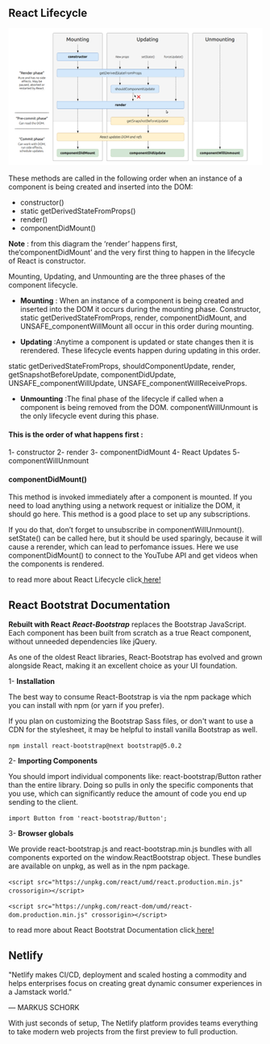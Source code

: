 ## React Lifecycle


![](diagram.png)


These methods are called in the following order when an instance of a component is being created and inserted into the DOM:

- constructor()
- static getDerivedStateFromProps()
- render()
- componentDidMount()

**Note** : from this diagram the ‘render’ happens first, the‘componentDidMount’ and the very first thing to happen in the lifecycle of React is constructor.

Mounting, Updating, and Unmounting are the three phases of the component lifecycle.

- **Mounting** : When an instance of a component is being created and inserted into the DOM it occurs during the mounting phase. Constructor, static getDerivedStateFromProps, render, componentDidMount, and UNSAFE_componentWillMount all occur in this order during mounting.

- **Updating** :Anytime a component is updated or state changes then it is rerendered. These lifecycle events happen during updating in this order.

static getDerivedStateFromProps, shouldComponentUpdate, render,
getSnapshotBeforeUpdate, componentDidUpdate, UNSAFE_componentWillUpdate, UNSAFE_componentWillReceiveProps.

- **Unmounting** :The final phase of the lifecycle if called when a component is being removed from the DOM. componentWillUnmount is the only lifecycle event during this phase.

#### This is the order of what happens first : 

1- constructor
2- render
3- componentDidMount
4- React Updates
5- componentWillUnmount

#### componentDidMount()

This method is invoked immediately after a component is mounted. If you need to load anything using a network request or initialize the DOM, it should go here. This method is a good place to set up any subscriptions.

 If you do that, don’t forget to unsubscribe in componentWillUnmount().
setState() can be called here, but it should be used sparingly, because it will cause a rerender, which can lead to perfomance issues.
Here we use componentDidMount() to connect to the YouTube API and get videos when the components is rendered.

to read more about  React Lifecycle click[ here!]()

## React Bootstrat Documentation

**Rebuilt with React**
***React-Bootstrap*** replaces the Bootstrap JavaScript. Each component has been built from scratch as a true React component, without unneeded dependencies like jQuery.

As one of the oldest React libraries, React-Bootstrap has evolved and grown alongside React, making it an excellent choice as your UI foundation.

1- **Installation**

The best way to consume React-Bootstrap is via the npm package which you can install with npm (or yarn if you prefer).

If you plan on customizing the Bootstrap Sass files, or don't want to use a CDN for the stylesheet, it may be helpful to install vanilla Bootstrap as well.

`npm install react-bootstrap@next bootstrap@5.0.2`

2- **Importing Components**

You should import individual components like: react-bootstrap/Button rather than the entire library. Doing so pulls in only the specific components that you use, which can significantly reduce the amount of code you end up sending to the client.

`import Button from 'react-bootstrap/Button';`

3- **Browser globals**

We provide react-bootstrap.js and react-bootstrap.min.js bundles with all components exported on the window.ReactBootstrap object. These bundles are available on unpkg, as well as in the npm package.

`<script src="https://unpkg.com/react/umd/react.production.min.js" crossorigin></script>`

`<script
  src="https://unpkg.com/react-dom/umd/react-dom.production.min.js"
  crossorigin></script>`

to read more about React Bootstrat Documentation click[ here!](https://react-bootstrap.github.io/components/alerts)

## Netlify

"Netlify makes CI/CD, deployment and scaled hosting a commodity and helps enterprises focus on creating great dynamic consumer experiences in a Jamstack world."

— MARKUS SCHORK

With just seconds of setup, The Netlify platform provides teams everything to take modern web projects from the first preview to full production.